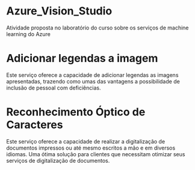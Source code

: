 # Azure_Vision_Studio
Atividade proposta no laboratório do curso sobre os serviços de machine learning do Azure 

# Adicionar legendas a imagem 
Este serviço oferece a capacidade de adicionar legendas as imagens apresentadas, trazendo como umas das vantagens a possibilidade de inclusão de pessoal com deficiências.

# Reconhecimento Óptico de Caracteres 
Este serviço oferece a capacidade de realizar a digitalização de documentos impressos ou até mesmo escritos a mão e em diversos idiomas. Uma ótima solução para clientes que necessitam otimizar seus serviços de digitalização de documentos.


